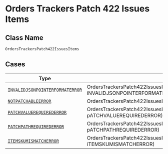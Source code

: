 
# Orders Trackers Patch 422 Issues Items

## Class Name

`OrdersTrackersPatch422IssuesItems`

## Cases

| Type | Factory Method |
|  --- | --- |
| [`INVALIDJSONPOINTERFORMATERROR`](../../../doc/models/invalidjsonpointerformaterror.md) | OrdersTrackersPatch422IssuesItems.fromINVALIDJSONPOINTERFORMATERROR(INVALIDJSONPOINTERFORMATERROR iNVALIDJSONPOINTERFORMATERROR) |
| [`NOTPATCHABLEERROR`](../../../doc/models/notpatchableerror.md) | OrdersTrackersPatch422IssuesItems.fromNOTPATCHABLEERROR(NOTPATCHABLEERROR nOTPATCHABLEERROR) |
| [`PATCHVALUEREQUIREDERROR`](../../../doc/models/patchvaluerequirederror.md) | OrdersTrackersPatch422IssuesItems.fromPATCHVALUEREQUIREDERROR(PATCHVALUEREQUIREDERROR pATCHVALUEREQUIREDERROR) |
| [`PATCHPATHREQUIREDERROR`](../../../doc/models/patchpathrequirederror.md) | OrdersTrackersPatch422IssuesItems.fromPATCHPATHREQUIREDERROR(PATCHPATHREQUIREDERROR pATCHPATHREQUIREDERROR) |
| [`ITEMSKUMISMATCHERROR`](../../../doc/models/itemskumismatcherror.md) | OrdersTrackersPatch422IssuesItems.fromITEMSKUMISMATCHERROR(ITEMSKUMISMATCHERROR iTEMSKUMISMATCHERROR) |

